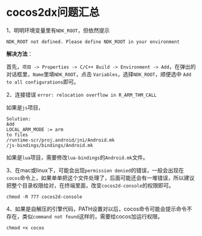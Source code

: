 cocos2dx问题汇总
===

1、明明环境变量里有`NDK_ROOT`，但依然提示

```
NDK_ROOT not defined. Please define NDK_ROOT in your environment
```

**解决方法**：

首先，`项目 -> Properties -> C/C++ Build -> Environment -> Add`，在弹出的对话框里，`Name`里填`NDK_ROOT`，点击 `Variables`，选择`NDK_ROOT`，顺便选中 `Add to all configurations`即可。

2、连接错误 `error: relocation overflow in R_ARM_THM_CALL`

如果是`js`项目，
```
Solution: 
Add 
LOCAL_ARM_MODE := arm
to files
/runtime-scr/proj.android/jni/Android.mk 
/js-bindings/bindings/Android.mk
```
如果是`lua`项目，需要修改`lua-bindings`的`Android.mk`文件。

3、在mac或linux下，可能会出现`permission denied`的错误，一般会出现在`cocos`命令上，如果单单把这个文件处理了，后面可能还会有一堆错误，所以建议把整个目录权限给对，在终端里面，改变`cocos2d-console`的权限即可。

```
chmod -R 777 cocos2d-console
```

4、如果是自解压的引擎代码，PATH设置对以后，cocos命令可能会提示命令不存在，类似`command not found`这样的，需要给cocos加运行权限。
```
chmod +x cocos
```

